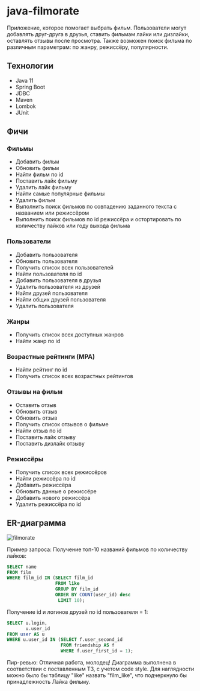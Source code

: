 # java-filmorate

Приложение, которое помогает выбрать фильм. Пользователи могут добавлять друг-друга в друзья, ставить фильмам лайки или
дизлайки, оставлять отзывы после просмотра. Также возможен поиск фильма по различным параметрам: по жанру, режиссёру,
популярности.

## Технологии

- Java 11
- Spring Boot
- JDBC
- Maven
- Lombok
- JUnit

## Фичи

### Фильмы

- Добавить фильм
- Обновить фильм
- Найти фильм по id
- Поставить лайк фильму
- Удалить лайк фильму
- Найти самые популярные фильмы
- Удалить фильм
- Выполнить поиск фильмов по совпадению заданного текста с названием или режиссёром
- Выполнить поиск фильмов по id режиссёра и остортировать по количеству лайков или году выхода фильма

### Пользователи

- Добавить пользователя
- Обновить пользователя
- Получить список всех пользователей
- Найти пользователя по id
- Добавить пользователя в друзья
- Удалить пользователя из друзей
- Найти друзей пользователя
- Найти общих друзей пользователя
- Удалить пользователя

### Жанры

- Получить список всех доступных жанров
- Найти жанр по id

### Возрастные рейтинги (MPA)

- Найти рейтинг по id
- Получить список всех возрастных рейтингов

### Отзывы на фильм

- Оставить отзыв
- Обновить отзыв
- Обновить отзыв
- Получить список отзывов о фильме
- Найти отзыв по id
- Поставить лайк отзыву
- Поставить дизлайк отзыву

### Режиссёры

- Получить список всех режиссёров
- Найти режиссёра по id
- Добавить режиссёра
- Обновить данные о режиссёре
- Добавить нового режиссёра
- Удалить режиссёра по id

## ER-диаграмма

![filmorate](https://user-images.githubusercontent.com/114815793/233120990-907ca13c-26ba-4127-86b9-fa67352b0fcc.png)

Пример запроса:
Получение топ-10 названий фильмов по количеству лайков:
```sql
SELECT name
FROM film
WHERE film_id IN (SELECT film_id
                  FROM like
                  GROUP BY film_id
                  ORDER BY COUNT(user_id) desc
                   LIMIT 10);
```
Получение id и логинов друзей по id пользователя = 1:
```sql 
SELECT u.login,
       u.user_id
FROM user AS u
WHERE u.user_id IN (SELECT f.user_second_id
                    FROM friendship AS f
                    WHERE f.user_first_id = 1);
```

Пир-ревью:
Отличная работа, молодец! 
Диаграмма выполнена в соответствии с поставленным ТЗ,
с учетом code style. 
Для наглядности можно было бы таблицу "like" назвать "film_like", 
что подчеркнуло бы принадлежность Лайка фильму. 
